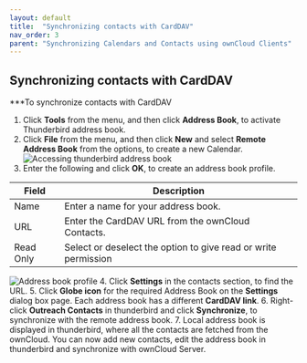 ```yaml
---
layout: default
title:  "Synchronizing contacts with CardDAV"
nav_order: 3
parent: "Synchronizing Calendars and Contacts using ownCloud Clients"
---
```


## Synchronizing contacts with CardDAV

***To synchronize contacts with CardDAV 
1. Click **Tools** from the menu, and then click **Address Book**, to activate Thunderbird address book.
2. Click **File** from the menu, and then click **New** and select **Remote Address Book** from the options, to create a new Calendar.
![Accessing thunderbird address book](/assets/images/Accessing_thunderbird_address_book.jpg)
3.	Enter the following and click **OK**, to create an address book profile.

|Field|Description|
|---	|---	|
|Name|Enter a name for your address book.|
|URL|Enter the CardDAV URL from the ownCloud Contacts.|
|Read Only|Select or deselect the option to give read or write permission|
![Address book profile](/assets/images/Address_book_profile.jpg)
4.	Click **Settings** in the contacts section, to find the URL.
5.	Click **Globe icon** for the required Address Book on the **Settings** dialog box page.
	Each address book has a different **CardDAV link**.
6.	Right-click **Outreach Contacts** in thunderbird and click **Synchronize**, to synchronize with the remote address book.
7.	Local address book is displayed in thunderbird, where all the contacts are fetched from the ownCloud.
	You can now add new contacts, edit the address book in thunderbird and synchronize with ownCloud Server.


